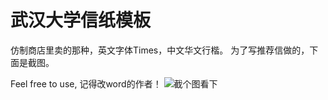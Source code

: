 # 武汉大学信纸模板
仿制商店里卖的那种，英文字体Times，中文华文行楷。
为了写推荐信做的，下面是截图。

Feel free to use, 记得改word的作者！
![截个图看下](https://github.com/JiaoMaWHU/WHU_Template/blob/master/preview.png)
